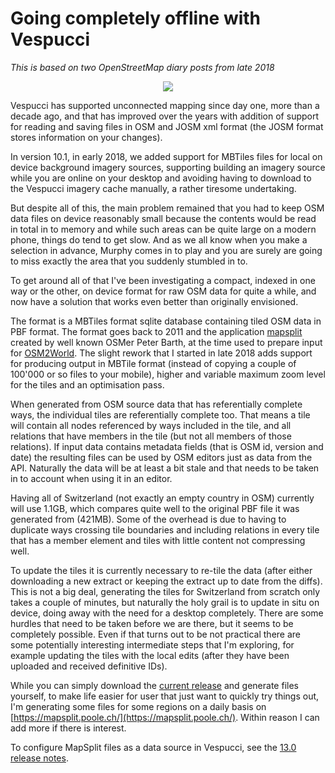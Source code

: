 # Going completely offline with Vespucci

_This is based on two OpenStreetMap diary posts from late 2018_

<p align="center">
  <img src="https://upload.wikimedia.org/wikipedia/commons/thumb/4/43/Caf%C3%A9_Wall_Illusion.svg/500px-Caf%C3%A9_Wall_Illusion.svg.png" />
</p>

Vespucci has supported unconnected mapping since day one, more than a decade ago, and that has improved over the years with addition of support for reading and saving files in OSM and JOSM xml format (the JOSM format stores information on your changes).

In version 10.1, in early 2018, we added support for MBTiles files for local on device background imagery sources, supporting building an imagery source while you are online on your desktop and avoiding having to download to the Vespucci imagery cache manually, a rather tiresome undertaking.

But despite all of this, the main problem remained that you had to keep OSM data files on device reasonably small because the contents would be read in total in to memory and while such areas can be quite large on a modern phone, things do tend to get slow. And as we all know when you  make a selection in advance, Murphy comes in to play and you are surely are going to miss exactly the area that you suddenly stumbled in to. 

To get around all of that I've been investigating a compact, indexed in one way or the other, on device format for raw OSM data for quite a while, and now have a solution that works even better than originally envisioned.

The format is a MBTiles format sqlite database containing tiled OSM data in PBF format. The format goes back to 2011 and the application [mapsplit](https://github.com/simonpoole/mapsplit) created by well known OSMer Peter Barth, at the time used to prepare input for [OSM2World](http://osm2world.org/). The slight rework that I started in late 2018 adds support for producing output in MBTile format (instead of copying a couple of 100'000 or so files to your mobile), higher and variable maximum zoom level for the tiles and an optimisation pass. 

When generated from OSM source data that has referentially complete ways, the individual tiles are referentially complete too. That means a tile will contain all nodes referenced by ways included in the tile, and all relations that have members in the tile (but not all members of those relations). If input data contains metadata fields (that is OSM id, version and date) the resulting files can be used by OSM editors just as data from the API. Naturally the data will be at least a bit stale and that needs to be taken in to account when using it in an editor.

Having all of Switzerland (not exactly an empty country in OSM) currently will use 1.1GB, which compares quite well to the original PBF file it was generated from (421MB). Some of the overhead is due to having to duplicate ways crossing tile boundaries and including relations in every tile that has a member element and tiles with little content not compressing well.

To update the tiles it is currently necessary to re-tile the data (after either downloading a new extract or keeping the extract up to date from the diffs). This is not a big deal, generating the tiles for Switzerland from scratch only takes a couple of minutes, but naturally the holy grail is to update in situ on device, doing away with the need for a desktop completely. There are some hurdles that need to be taken before we are there, but it seems to be completely possible. Even if that turns out to be not practical there are some potentially interesting intermediate steps that I'm exploring, for example updating the tiles with the local edits (after they have been uploaded and received definitive IDs).

While you can simply download the [current release](https://github.com/simonpoole/mapsplit/releases) and generate files yourself, to make life easier for user that just want to quickly try things out, I'm generating some files for some regions on a daily basis on [https://mapsplit.poole.ch/](https://mapsplit.poole.ch/). Within reason I can add more if there is interest.

To configure MapSplit files as a data source in Vespucci, see the [13.0 release notes](http://vespucci.io/help/en/13.0.0%20Release%20notes/#add-support-for-mapsplit-tiled-osm-data).